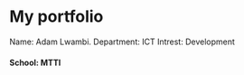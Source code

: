 <!DOCTYPE html>
<html>
<body>
  <h1> My portfolio</h1>
  <p1>Name: Adam Lwambi.</p1>
  <p2>Department: ICT</p2>
  <p3>Intrest: Development</p3>
  <h4> School: MTTI<h4>
  </body>
  </html>
